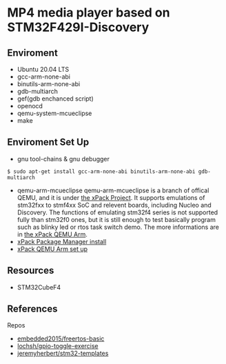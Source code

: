 # MP4 media player based on STM32F429I-Discovery

## Enviroment

* Ubuntu 20.04 LTS
* gcc-arm-none-abi
* binutils-arm-none-abi
* gdb-multiarch
* gef(gdb enchanced script)
* openocd
* qemu-system-mcueclipse
* make

## Enviroment Set Up
* gnu tool-chains & gnu debugger
```
$ sudo apt-get install gcc-arm-none-abi binutils-arm-none-abi gdb-multiarch
```
* qemu-arm-mcueclipse
qemu-arm-mcueclipse is a branch of offical QEMU, and it is under [the xPack Project](https://xpack.github.io/). It supports emulations of stm32fxx to stmf4xx SoC and relevent boards, including Nucleo and Discovery. The functions of emulating stm32f4 series is not supported fully than stm32f0 ones, but it is still enough to test basically program such as blinky led or rtos task switch demo. The more informations are in [the xPack QEMU Arm](https://xpack.github.io/qemu-arm/).
* [xPack Package Manager install](https://xpack.github.io/xpm/install/)
* [xPack QEMU Arm set up](https://xpack.github.io/qemu-arm/install/)

## Resources
* STM32CubeF4

## References
Repos
  * [embedded2015/freertos-basic](https://github.com/embedded2015/freertos-basic)
  * [lochsh/gpio-toggle-exercise](https://github.com/lochsh/gpio-toggle-exercise)
  * [jeremyherbert/stm32-templates](https://github.com/jeremyherbert/stm32-templates)
